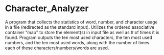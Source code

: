 # Character_Analyzer

A program that collects the statistics of word, number, and character usage in a file (redirected as the standard input). Utilizes the ordered associative container "map" to store the element(s) in input file as well as # of times it is found. Program outputs the ten most used characters, the ten most used numbers, and the ten most used words, along with the number of times each of these characters/numbers/words are used.

